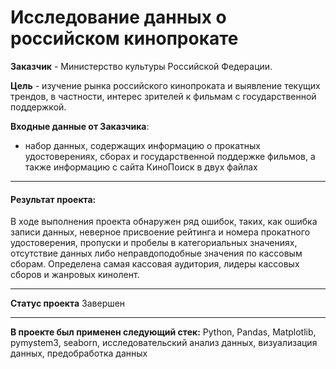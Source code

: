 # Исследование данных о российском кинопрокате

**Заказчик** - Министерство культуры Российской Федерации.

**Цель** -  изучение рынка российского кинопроката и выявление текущих трендов, в частности, интерес зрителей к фильмам с   государственной поддержкой.

**Входные данные от Заказчика**: 
- набор данных, содержащих информацию о прокатных удостоверениях, сборах и государственной поддержке фильмов, а также информацию с сайта КиноПоиск в двух файлах

***
 #### Результат проекта:
В ходе выполнения проекта обнаружен ряд ошибок, таких, как ошибка записи данных, неверное присвоение рейтинга и номера прокатного удостоверения, пропуски и пробелы в категориальных значениях, отсутствие данных либо неправдоподобные значения по кассовым сборам. 
Определена самая кассовая аудитория, лидеры кассовых сборов и жанровых кинолент.


***
**Статус проекта**
Завершен
***
**В проекте был применен следующий стек:**
Python, Pandas, Matplotlib, pymystem3, seaborn, исследовательский анализ данных, визуализация данных, предобработка данных




```python

```
